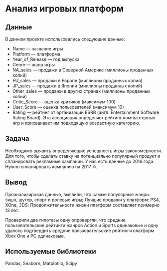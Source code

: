 # Анализ игровых платформ
## Данные

В данном проекте использовались следующие данные:

- Name — название игры
- Platform — платформа
- Year_of_Release — год выпуска
- Genre — жанр игры
- NA_sales — продажи в Северной Америке (миллионы проданных копий)
- EU_sales — продажи в Европе (миллионы проданных копий)
- JP_sales — продажи в Японии (миллионы проданных копий)
- Other_sales — продажи в других странах (миллионы проданных копий)
- Critic_Score — оценка критиков (максимум 100)
- User_Score — оценка пользователей (максимум 10)
- Rating — рейтинг от организации ESRB (англ. Entertainment Software Rating Board). Эта ассоциация определяет рейтинг компьютерных игр и присваивает им подходящую возрастную категорию.

## Задача

Необходимо выявить определяющие успешность игры закономерности. Для того, чтобы сделать ставку на потенциально популярный продукт и спланировать рекламные кампании. У нас есть данные до 2016 года. Нужно спланировать кампанию на 2017-й.

## Вывод

Проанализировав данные, выявили, что самые популярные жанры: экшн, шутер, спорт и ролевые игры;
Лучшие продажи у платформ: PS4, XOne, 3DS;
Продолжительности жизни платформ составляет примерно 13 лет.

Проверили две гипотезы одну опровергли, что средние пользовательские рейтинги жанров Action и Sports одинаковые и одну удалось подтвердить средние пользовательские рейтинги платформ Xbox One и PC одинаковые.

## Используемые библиотеки

Pandas, Seaborn, Matplotlib, Scipy